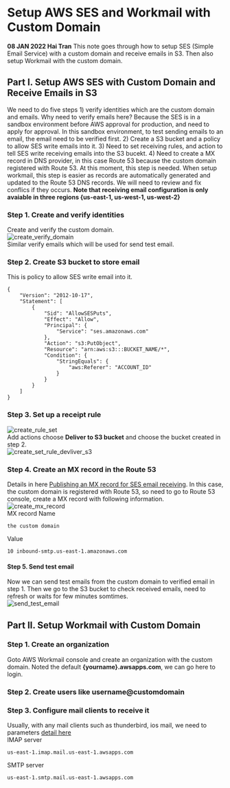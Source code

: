 # Setup AWS SES and Workmail with Custom Domain 
**08 JAN 2022 Hai Tran**
This note goes through how to setup SES (Simple Email Service) with a custom domain and receive emails in S3. Then also setup Workmail with the custom domain. 
## Part I. Setup AWS SES with Custom Domain and Receive Emails in S3 
We need to do five steps 1) verify identities which are the custom domain and emails. Why need to verify emails here? Because the SES is in a sandbox environment before AWS approval for production, and need to apply for approval. In this sandbox environment, to test sending emails to an email, the email need to be verified first. 2) Create a S3 bucket and a policy to allow SES write emails into it. 3) Need to set receiving rules, and action to tell SES write receiving emails into the S3 bucekt. 4) Need to create a MX record in DNS provider, in this case Route 53 because the custom domain registered with Route 53. At this moment, this step is needed. When setup workmail, this step is easier as records are automatically generated and updated to the Route 53 DNS records. We will need to review and fix conflics if they occurs. **Note that receiving email configuration is only avaiable in three regions {us-east-1, us-west-1, us-west-2}**
### Step 1. Create and verify identities 
Create and verify the custom domain.
</br>
![create_verify_domain](https://user-images.githubusercontent.com/20411077/148641713-bfb47c6d-7553-4d6d-add6-b3a10bd86ba5.png)
</br>
Similar verify emails which will be used for send test email. 
### Step 2. Create S3 bucket to store email 
This is policy to allow SES write email into it. 
```
{
    "Version": "2012-10-17",
    "Statement": [
        {
            "Sid": "AllowSESPuts",
            "Effect": "Allow",
            "Principal": {
                "Service": "ses.amazonaws.com"
            },
            "Action": "s3:PutObject",
            "Resource": "arn:aws:s3:::BUCKET_NAME/*",
            "Condition": {
                "StringEquals": {
                    "aws:Referer": "ACCOUNT_ID"
                }
            }
        }
    ]
}
```
### Step 3. Set up a receipt rule 
![create_rule_set](https://user-images.githubusercontent.com/20411077/148641724-d8fc963d-3ca6-44a7-a0ef-f79ef7f0ec43.png)
</br>
Add actions choose **Deliver to S3 bucket** and choose the bucket created in step 2.  
![create_set_rule_devliver_s3](https://user-images.githubusercontent.com/20411077/148641717-decda9ae-6c5d-49f5-bd23-d6d9a9724c3c.png)
</br>
### Step 4. Create an MX record in the Route 53 
Details in here [Publishing an MX record for SES email receiving](https://docs.aws.amazon.com/ses/latest/DeveloperGuide/receiving-email-mx-record.html). In this case, the custom domain is registered with Route 53, so need to go to Route 53 console, create a MX record with following information. </br>
![create_mx_record](https://user-images.githubusercontent.com/20411077/148641743-eedd9956-5feb-4f7f-a1cc-a0eb638a38e1.png)
</br>
MX record Name
```
the custom domain 
```
Value 
```
10 inbound-smtp.us-east-1.amazonaws.com
```
#### Step 5. Send test email 
Now we can send test emails from the custom domain to verified email in step 1. Then we go to the S3 bucket to check received emails, need to refresh or waits for few minutes somtimes. 
</br>
![send_test_email](https://user-images.githubusercontent.com/20411077/148641757-fac4c98d-2683-460e-9924-ba4c19d8364e.png)
</br>
## Part II. Setup Workmail with Custom Domain 
### Step 1. Create an organization
Goto AWS Workmail console and create an organization with the custom domain. Noted the default **{yourname}.awsapps.com**, we can go here to login. 
### Step 2. Create users like username@customdomain
### Step 3. Configure mail clients to receive it 
Usually, with any mail clients such as thunderbird, ios mail, we need to parameters [detail here](https://docs.aws.amazon.com/workmail/latest/userguide/using_IMAP.html) <br/>
IMAP server 
```
us-east-1.imap.mail.us-east-1.awsapps.com
```
SMTP server 
```
us-east-1.smtp.mail.us-east-1.awsapps.com
```


